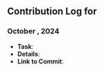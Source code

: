 ## Contribution Log for 

### October , 2024
-   **Task**:
-   **Details**: 
-   **Link to Commit**: 
